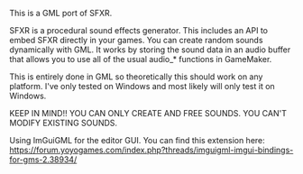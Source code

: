 This is a GML port of SFXR. 

SFXR is a procedural sound effects generator. This includes an API to embed 
SFXR directly in your games. You can create random sounds dynamically with GML.
It works by storing the sound data in an audio buffer that allows you to use
all of the usual audio_* functions in GameMaker.

This is entirely done in GML so theoretically this should work on any platform.
I've only tested on Windows and most likely will only test it on Windows. 

KEEP IN MIND!! YOU CAN ONLY CREATE AND FREE SOUNDS. YOU CAN'T MODIFY EXISTING SOUNDS.

Using ImGuiGML for the editor GUI. You can find this extension here:
https://forum.yoyogames.com/index.php?threads/imguigml-imgui-bindings-for-gms-2.38934/